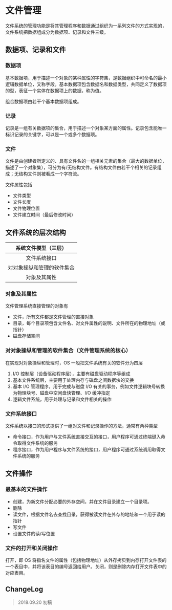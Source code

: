# 文件管理

文件系统的管理功能是将其管理程序和数据通过组织为一系列文件的方式实现的，文件系统把数据组成分为数据项、记录和文件三级。

## 数据项、记录和文件

### 数据项

基本数据项，用于描述一个对象的某种属性的字符集，是数据组织中可命名的最小逻辑数据单位，又称字段。基本数据项包含数据名和数据类型，共同定义了数据项的型，表征一个实体在数据项上的数据，称为值。

组合数据项由若干个基本数据项组成。

### 记录

记录是一组有关数据项的集合，用于描述一个对象某方面的属性。记录包含能唯一标识记录的关键字，可以是一个或多个数据项。

### 文件

文件是由创建者所定义的、具有文件名的一组相关元素的集合（最大的数据单位，描述了一个对象集），可分为有/无结构文件。有结构文件由若干个相关的记录组成；无结构文件则被看成一个字符流。

文件属性包括

- 文件类型
- 文件长度
- 文件物理位置
- 文件建立时间（最后修改时间）

## 文件系统的层次结构

|    系统文件模型（三层）    |
| :------------------------: |
|        文件系统接口        |
| 对对象操纵和管理的软件集合 |
|        对象及其属性        |

### 对象及其属性

文件管理系统直接管理的对象有

- 文件，所有文件都是文件管理的直接对象
- 目录，每个目录项包含文件名、对文件属性的说明、文件所在的物理地址（或指针）
- 磁盘存储空间

### 对对象操纵和管理的软件集合（文件管理系统的核心）

在实现对对象操纵和管理时，OS 一般把文件系统有关的软件分为四层

1. I/O 控制层（设备驱动程序层），主要有磁盘驱动程序等组成
2. 基本文件系统层，主要用于处理内存与磁盘之间数据块的交换
3. 基本 I/O 管理程序，用于完成与磁盘 I/O 有关的事务，例如文件逻辑块号转换为物理块号、磁盘中空闲盘快管理、I/O 缓冲指定
4. 逻辑文件系统，用于处理与记录和文件相关的操作

### 文件系统接口

文件系统以接口的形式提供了一组对文件和记录操作的方法，通常有两种类型

- 命令接口，作为用户与文件系统直接交互的接口，用户程序可通过终端键入命令取得文件系统的服务
- 程序接口，作为用户程序与文件系统的接口，用户程序可通过系统调用取得文件系统的服务

## 文件操作

### 最基本的文件操作

- 创建，为新文件分配必要的外存空间，并在文件目录建立一个目录项。
- 删除
- 读文件，根据文件名去查找目录，获得被读文件在外存的地址和一个用于读的指针
- 写文件
- 设置文件的读/写位置

### 文件的打开和关闭操作

打开，即 OS 将指名文件的属性（包括物理地址）从外存拷贝到内存打开文件表的一个表目中，并将该表目的编号返回给用户。关闭，则是删除内存打开文件表中的对应表目。

## ChangeLog

> 2018.09.20 初稿